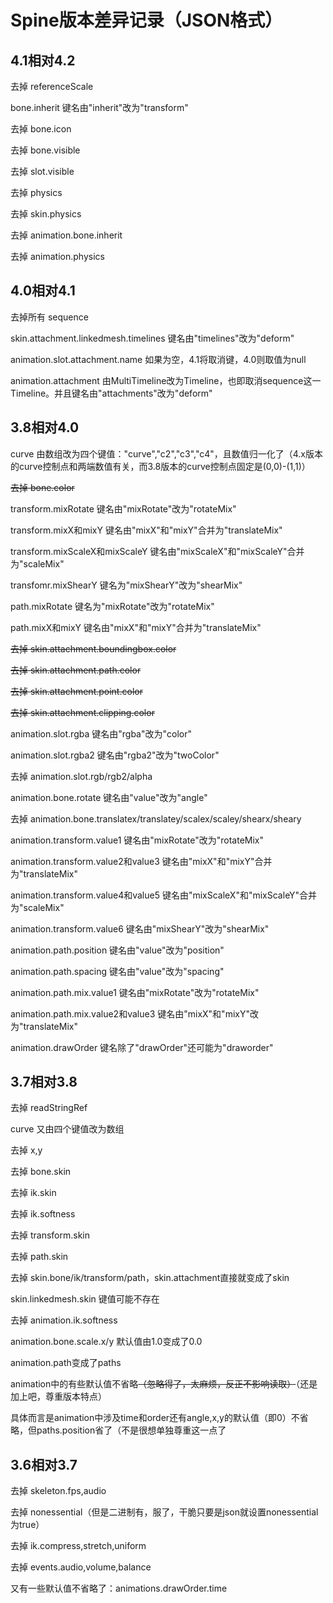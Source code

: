 # Spine版本差异记录（JSON格式）

## 4.1相对4.2

去掉 referenceScale

bone.inherit 键名由"inherit"改为"transform"

去掉 bone.icon

去掉 bone.visible

去掉 slot.visible

去掉 physics

去掉 skin.physics

去掉 animation.bone.inherit

去掉 animation.physics

## 4.0相对4.1

去掉所有 sequence

skin.attachment.linkedmesh.timelines 键名由"timelines"改为"deform"

animation.slot.attachment.name 如果为空，4.1将取消键，4.0则取值为null

animation.attachment 由MultiTimeline改为Timeline，也即取消sequence这一Timeline。并且键名由"attachments"改为"deform"

## 3.8相对4.0

curve 由数组改为四个键值："curve","c2","c3","c4"，且数值归一化了（4.x版本的curve控制点和两端数值有关，而3.8版本的curve控制点固定是(0,0)-(1,1)）

~~去掉 bone.color~~

transform.mixRotate 键名由"mixRotate"改为"rotateMix"

transform.mixX和mixY 键名由"mixX"和"mixY"合并为"translateMix"

transform.mixScaleX和mixScaleY 键名由"mixScaleX"和"mixScaleY"合并为"scaleMix"

transfomr.mixShearY 键名为"mixShearY"改为"shearMix"

path.mixRotate 键名为"mixRotate"改为"rotateMix"

path.mixX和mixY 键名由"mixX"和"mixY"合并为"translateMix"

~~去掉 skin.attachment.boundingbox.color~~

~~去掉 skin.attachment.path.color~~

~~去掉 skin.attachment.point.color~~

~~去掉 skin.attachment.clipping.color~~

animation.slot.rgba 键名由"rgba"改为"color"

animation.slot.rgba2 键名由"rgba2"改为"twoColor"

去掉 animation.slot.rgb/rgb2/alpha

animation.bone.rotate 键名由"value"改为"angle"

去掉 animation.bone.translatex/translatey/scalex/scaley/shearx/sheary

animation.transform.value1 键名由"mixRotate"改为"rotateMix"

animation.transform.value2和value3 键名由"mixX"和"mixY"合并为"translateMix"

animation.transform.value4和value5 键名由"mixScaleX"和"mixScaleY"合并为"scaleMix"

animation.transform.value6 键名由"mixShearY"改为"shearMix"

animation.path.position 键名由"value"改为"position"

animation.path.spacing 键名由"value"改为"spacing"

animation.path.mix.value1 键名由"mixRotate"改为"rotateMix"

animation.path.mix.value2和value3 键名由"mixX"和"mixY"改为"translateMix"

animation.drawOrder 键名除了"drawOrder"还可能为"draworder"

## 3.7相对3.8

去掉 readStringRef

curve 又由四个键值改为数组

去掉 x,y

去掉 bone.skin

去掉 ik.skin

去掉 ik.softness

去掉 transform.skin

去掉 path.skin

去掉 skin.bone/ik/transform/path，skin.attachment直接就变成了skin

skin.linkedmesh.skin 键值可能不存在

去掉 animation.ik.softness

animation.bone.scale.x/y 默认值由1.0变成了0.0

animation.path变成了paths

animation中的有些默认值不省略~~（忽略得了，太麻烦，反正不影响读取）~~（还是加上吧，尊重版本特点）

具体而言是animation中涉及time和order还有angle,x,y的默认值（即0）不省略，但paths.position省了（不是很想单独尊重这一点了

## 3.6相对3.7

去掉 skeleton.fps,audio

去掉 nonessential（但是二进制有，服了，干脆只要是json就设置nonessential为true）

去掉 ik.compress,stretch,uniform

去掉 events.audio,volume,balance

又有一些默认值不省略了：animations.drawOrder.time
